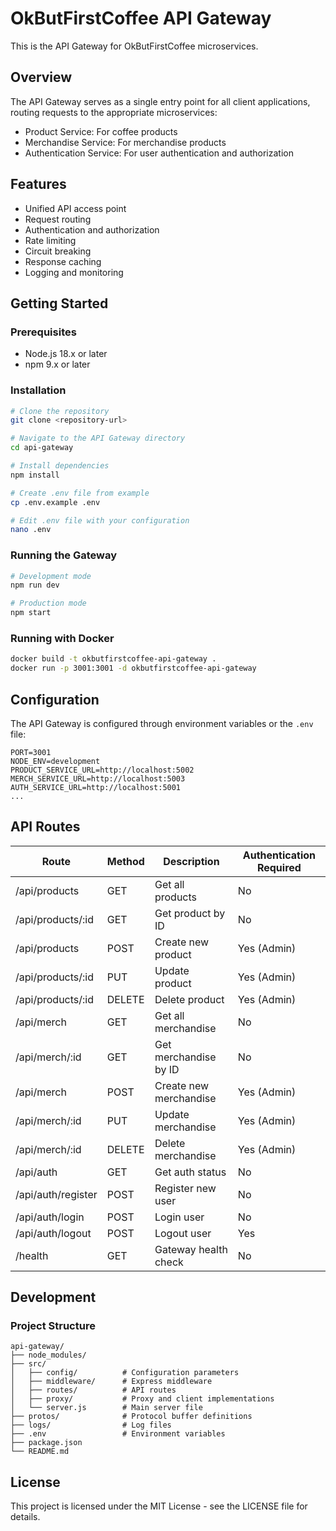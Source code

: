 # OkButFirstCoffee API Gateway

This is the API Gateway for OkButFirstCoffee microservices.

## Overview

The API Gateway serves as a single entry point for all client applications, routing requests to the appropriate microservices:

- Product Service: For coffee products
- Merchandise Service: For merchandise products
- Authentication Service: For user authentication and authorization

## Features

- Unified API access point
- Request routing
- Authentication and authorization
- Rate limiting
- Circuit breaking
- Response caching
- Logging and monitoring

## Getting Started

### Prerequisites

- Node.js 18.x or later
- npm 9.x or later

### Installation

```bash
# Clone the repository
git clone <repository-url>

# Navigate to the API Gateway directory
cd api-gateway

# Install dependencies
npm install

# Create .env file from example
cp .env.example .env

# Edit .env file with your configuration
nano .env
```

### Running the Gateway

```bash
# Development mode
npm run dev

# Production mode
npm start
```

### Running with Docker

```bash
docker build -t okbutfirstcoffee-api-gateway .
docker run -p 3001:3001 -d okbutfirstcoffee-api-gateway
```

## Configuration

The API Gateway is configured through environment variables or the `.env` file:

```
PORT=3001
NODE_ENV=development
PRODUCT_SERVICE_URL=http://localhost:5002
MERCH_SERVICE_URL=http://localhost:5003
AUTH_SERVICE_URL=http://localhost:5001
...
```

## API Routes

| Route                | Method | Description                       | Authentication Required |
|----------------------|--------|-----------------------------------|-------------------------|
| /api/products        | GET    | Get all products                  | No                      |
| /api/products/:id    | GET    | Get product by ID                 | No                      |
| /api/products        | POST   | Create new product                | Yes (Admin)             |
| /api/products/:id    | PUT    | Update product                    | Yes (Admin)             |
| /api/products/:id    | DELETE | Delete product                    | Yes (Admin)             |
| /api/merch           | GET    | Get all merchandise               | No                      |
| /api/merch/:id       | GET    | Get merchandise by ID             | No                      |
| /api/merch           | POST   | Create new merchandise            | Yes (Admin)             |
| /api/merch/:id       | PUT    | Update merchandise                | Yes (Admin)             |
| /api/merch/:id       | DELETE | Delete merchandise                | Yes (Admin)             |
| /api/auth            | GET    | Get auth status                   | No                      |
| /api/auth/register   | POST   | Register new user                 | No                      |
| /api/auth/login      | POST   | Login user                        | No                      |
| /api/auth/logout     | POST   | Logout user                       | Yes                     |
| /health              | GET    | Gateway health check              | No                      |

## Development

### Project Structure

```
api-gateway/
├── node_modules/
├── src/
│   ├── config/          # Configuration parameters
│   ├── middleware/      # Express middleware
│   ├── routes/          # API routes
│   ├── proxy/           # Proxy and client implementations
│   └── server.js        # Main server file
├── protos/              # Protocol buffer definitions
├── logs/                # Log files
├── .env                 # Environment variables
├── package.json
└── README.md
```

## License

This project is licensed under the MIT License - see the LICENSE file for details.
